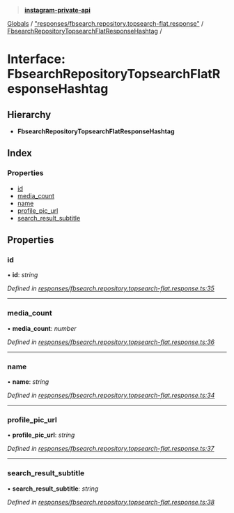 > **[instagram-private-api](../README.md)**

[Globals](../README.md) / ["responses/fbsearch.repository.topsearch-flat.response"](../modules/_responses_fbsearch_repository_topsearch_flat_response_.md) / [FbsearchRepositoryTopsearchFlatResponseHashtag](_responses_fbsearch_repository_topsearch_flat_response_.fbsearchrepositorytopsearchflatresponsehashtag.md) /

# Interface: FbsearchRepositoryTopsearchFlatResponseHashtag

## Hierarchy

* **FbsearchRepositoryTopsearchFlatResponseHashtag**

## Index

### Properties

* [id](_responses_fbsearch_repository_topsearch_flat_response_.fbsearchrepositorytopsearchflatresponsehashtag.md#id)
* [media_count](_responses_fbsearch_repository_topsearch_flat_response_.fbsearchrepositorytopsearchflatresponsehashtag.md#media_count)
* [name](_responses_fbsearch_repository_topsearch_flat_response_.fbsearchrepositorytopsearchflatresponsehashtag.md#name)
* [profile_pic_url](_responses_fbsearch_repository_topsearch_flat_response_.fbsearchrepositorytopsearchflatresponsehashtag.md#profile_pic_url)
* [search_result_subtitle](_responses_fbsearch_repository_topsearch_flat_response_.fbsearchrepositorytopsearchflatresponsehashtag.md#search_result_subtitle)

## Properties

###  id

• **id**: *string*

*Defined in [responses/fbsearch.repository.topsearch-flat.response.ts:35](https://github.com/dilame/instagram-private-api/blob/01eb399/src/responses/fbsearch.repository.topsearch-flat.response.ts#L35)*

___

###  media_count

• **media_count**: *number*

*Defined in [responses/fbsearch.repository.topsearch-flat.response.ts:36](https://github.com/dilame/instagram-private-api/blob/01eb399/src/responses/fbsearch.repository.topsearch-flat.response.ts#L36)*

___

###  name

• **name**: *string*

*Defined in [responses/fbsearch.repository.topsearch-flat.response.ts:34](https://github.com/dilame/instagram-private-api/blob/01eb399/src/responses/fbsearch.repository.topsearch-flat.response.ts#L34)*

___

###  profile_pic_url

• **profile_pic_url**: *string*

*Defined in [responses/fbsearch.repository.topsearch-flat.response.ts:37](https://github.com/dilame/instagram-private-api/blob/01eb399/src/responses/fbsearch.repository.topsearch-flat.response.ts#L37)*

___

###  search_result_subtitle

• **search_result_subtitle**: *string*

*Defined in [responses/fbsearch.repository.topsearch-flat.response.ts:38](https://github.com/dilame/instagram-private-api/blob/01eb399/src/responses/fbsearch.repository.topsearch-flat.response.ts#L38)*